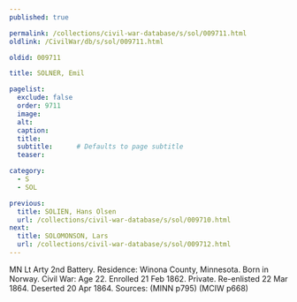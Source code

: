 ```yaml
---
published: true

permalink: /collections/civil-war-database/s/sol/009711.html
oldlink: /CivilWar/db/s/sol/009711.html

oldid: 009711

title: SOLNER, Emil

pagelist:
  exclude: false
  order: 9711
  image: 
  alt:
  caption:
  title:
  subtitle:      # Defaults to page subtitle
  teaser:

category: 
  - S 
  - SOL

previous:
  title: SOLIEN, Hans Olsen
  url: /collections/civil-war-database/s/sol/009710.html  
next:
  title: SOLOMONSON, Lars
  url: /collections/civil-war-database/s/sol/009712.html   
---
```

MN Lt Arty 2nd Battery. Residence: Winona County, Minnesota. Born in Norway. Civil War: Age 22. Enrolled 21 Feb 1862. Private. Re-enlisted 22 Mar 1864. Deserted 20 Apr 1864. Sources: (MINN p795) (MCIW p668)